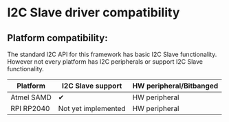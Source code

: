 # I2C Slave driver compatibility

## Platform compatibility:

The standard I2C API for this framework has basic I2C Slave functionality. However not every platform has I2C peripherals or support I2C Slave functionality.

| Platform   | I2C Slave support  | HW peripheral/Bitbanged |
| ---------- | ------------------- | ----------------------- |
| Atmel SAMD | ✔                   | HW peripheral           |
| RPI RP2040 | Not yet implemented | HW peripheral           |